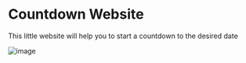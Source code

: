 # Countdown Website

This little website will help you to start a countdown to the desired date

![image](https://user-images.githubusercontent.com/78442505/164917560-c6b2b52b-efac-4ac9-9a95-b2ed7450ae7b.png)
